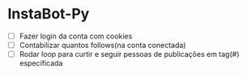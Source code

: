 # InstaBot-Py

-[ ] Fazer login da conta com cookies
-[ ] Contabilizar quantos follows(na conta conectada)
-[ ] Rodar loop para curtir e seguir pessoas de publicações em tag(#) especificada